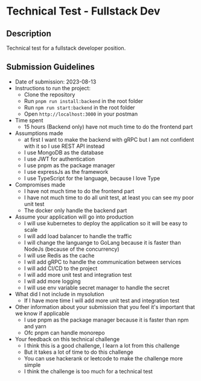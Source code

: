 # Technical Test - Fullstack Dev

## Description

Technical test for a fullstack developer position.

## Submission Guidelines

- Date of submission: 2023-08-13
- Instructions to run the project:
  - Clone the repository
  - Run `pnpm run install:backend` in the root folder
  - Run `npm run start:backend` in the root folder
  - Open `http://localhost:3000` in your postman
- Time spent
  - 15 hours (Backend only) have not much time to do the frontend part
- Assumptions made
  - at first I want to make the backend with gRPC but I am not confident with it so I use REST API instead
  - I use MongoDB as the database
  - I use JWT for authentication
  - I use pnpm as the package manager
  - I use expressJs as the framework
  - I use TypeScript for the language, because I love Type
- Compromises made
  - I have not much time to do the frontend part
  - I have not much time to do all unit test, at least you can see my poor unit test
  - The docker only handle the backend part
- Assume your application will go into production
  - I will use kubernetes to deploy the application so it will be easy to scale
  - I will add load balancer to handle the traffic
  - I will change the languange to GoLang because it is faster than NodeJs (because of the concurrency)
  - I will use Redis as the cache
  - I will add gRPC to handle the communication between services
  - I will add CI/CD to the project
  - I will add more unit test and integration test
  - I will add more logging
  - I will use env variable secret manager to handle the secret
- What did I not include in mysolution
  - If I have more time I will add more unit test and integration test
- Other information about your submission that you feel it's important that we know if applicable
  - I use pnpm as the package manager because it is faster than npm and yarn
  - Ofc pnpm can handle monorepo
- Your feedback on this technical challenge
  - I think this is a good challenge, I learn a lot from this challenge
  - But it takes a lot of time to do this challenge
  - You can use hackerank or leetcode to make the challenge more simple
  - I think the challenge is too much for a technical test